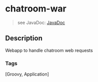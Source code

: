 # chatroom-war
> see JavaDoc: [JavaDoc](docs/javadoc/index.html)

## Description
Webapp to handle chatroom web requests

### Tags
[Groovy, Application]
